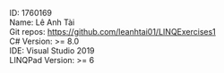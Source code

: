 ID: 1760169<br/>
Name: Lê Anh Tài<br/>
Git repos: https://github.com/leanhtai01/LINQExercises1<br/>
C# Version: >= 8.0<br/>
IDE: Visual Studio 2019<br/>
LINQPad Version: >= 6

